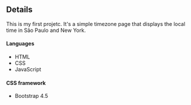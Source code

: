 ## Details

This is my first projetc. It's a simple timezone page that displays the local time in São Paulo and New York.

#### Languages
 * HTML
 * CSS
 * JavaScript

 #### CSS framework
 * Bootstrap 4.5
